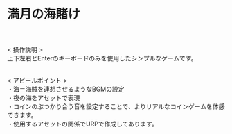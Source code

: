 # 満月の海賭け<br><br>

< 操作説明 > <br>
上下左右とEnterのキーボードのみを使用したシンプルなゲームです。<br><br>

< アピールポイント ><br>
・海＝海賊を連想させるようなBGMの設定<br>
・夜の海をアセットで表現<br>
・コインのぶつかり合う音を設定することで、よりリアルなコインゲームを体感できます。<br>
・使用するアセットの関係でURPで作成してあります。
